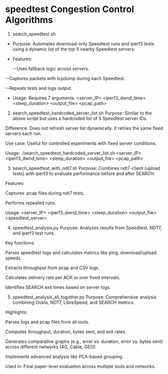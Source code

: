 # speedtest Congestion Control Algorithms

1. search_speedtest.sh
- Purpose: Automates download-only Speedtest runs and iperf3 tests using a dynamic list of the top 5 nearby Speedtest servers.

- Features:

  --Uses fallback logic across servers.

 --Captures packets with tcpdump during each Speedtest.

 --Repeats tests and logs output.

- Usage: Requires 7 arguments: <server_IP> <iperf3_dwnd_time> <sleep_duration> <repeat> <output_file> <interface> <pcap_path>

2. search_speedtest_hardcoded_server_list.sh
Purpose: Similar to the above script but uses a hardcoded list of 5 Speedtest server IDs.

Difference: Does not refresh server list dynamically. It retries the same fixed servers each run.

Use case: Useful for controlled experiments with fixed server conditions.

Usage: ./search_speedtest_hardcoded_server_list.sh <server_IP> <iperf3_dwnd_time> <sleep_duration> <repeat> <output_file> <interface> <pcap_path>

3. search_speedtest_with_ndt7.sh
Purpose: Combines ndt7-client (upload tests) with iperf3 to evaluate performance before and after SEARCH.

Features:

Captures .pcap files during ndt7 tests.

Performs repeated runs.

Usage: <server_IP> <iperf3_dwnd_time> <sleep_duration> <repeat> <output_file> <speedtest_server> <interface>

4. speedtest_analysis.py
Purpose: Analyzes results from Speedtest, NDT7, and iperf3 test runs.

Key functions:

Parses speedtest logs and calculates metrics like ping, download/upload speeds.

Extracts throughput from pcap and CSV logs.

Calculates delivery rate per ACK or over fixed intervals.

Identifies SEARCH exit times based on server logs.

5. speedtest_analysis_all_togother.py
Purpose: Comprehensive analysis combining Ookla, NDT7, LibreSpeed, and SEARCH metrics.

Highlights:

Parses logs and pcap files from all tools.

Computes throughput, duration, bytes sent, and exit rates.

Generates comparative graphs (e.g., error vs. duration, error vs. bytes sent) across different networks (4G, Cable, GEO).

Implements advanced analysis like PCA-based grouping.

Used in: Final paper-level evaluation across multiple tools and networks.

